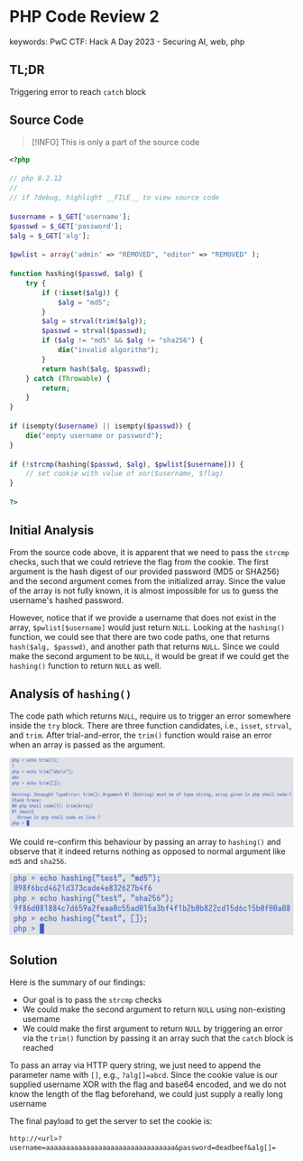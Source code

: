 # PHP Code Review 2

<div class="hidden">
    keywords: PwC CTF: Hack A Day 2023 - Securing AI, web, php
</div>

## TL;DR

Triggering error to reach `catch` block

## Source Code

> [!INFO]
> This is only a part of the source code

```php
<?php

// php 8.2.12
//
// if ?debug, highlight __FILE__ to view source code

$username = $_GET['username'];
$passwd = $_GET['password'];
$alg = $_GET['alg'];

$pwlist = array('admin' => "REMOVED", "editor" => "REMOVED" );

function hashing($passwd, $alg) {
    try {
        if (!isset($alg)) {
            $alg = "md5";
        }
        $alg = strval(trim($alg));
        $passwd = strval($passwd);
        if ($alg != "md5" && $alg != "sha256") {
            die("invalid algorithm");
        }
        return hash($alg, $passwd);
    } catch (Throwable) {
        return;
    }
}

if (isempty($username) || isempty($passwd)) {
    die("empty username or password");
}

if (!strcmp(hashing($passwd, $alg), $pwlist[$username])) {
    // set cookie with value of xor($username, $flag)
}

?>
```

## Initial Analysis

From the source code above, it is apparent that we need to pass the `strcmp`
checks, such that we could retrieve the flag from the cookie. The first argument
is the hash digest of our provided password (MD5 or SHA256) and the second
argument comes from the initialized array. Since the value of the array is not
fully known, it is almost impossible for us to guess the username's hashed
password.

However, notice that if we provide a username that does not exist in the array,
`$pwlist[$username]` would just return `NULL`. Looking at the `hashing()` function,
we could see that there are two code paths, one that returns `hash($alg, $passwd)`,
and another path that returns `NULL`. Since we could make the second argument to
be `NULL`, it would be great if we could get the `hashing()` function to return
`NULL` as well.

## Analysis of `hashing()`

The code path which returns `NULL`, require us to trigger an error somewhere
inside the `try` block. There are three function candidates, i.e., `isset`,
`strval`, and `trim`. After trial-and-error, the `trim()` function would raise
an error when an array is passed as the argument.

![output of trim()](./img/b.png)

We could re-confirm this behaviour by passing an array to `hashing()` and observe
that it indeed returns nothing as opposed to normal argument like `md5` and `sha256`.

![output of hashing()](./img/a.png)


## Solution

Here is the summary of our findings:

- Our goal is to pass the `strcmp` checks
- We could make the second argument to return `NULL` using non-existing username
- We could make the first argument to return `NULL` by triggering an error via the `trim()` function by passing it an array such that the `catch` block is reached

To pass an array via HTTP query string, we just need to append the parameter name with `[]`, e.g., `?alg[]=abcd`.
Since the cookie value is our supplied username XOR with the flag and base64 encoded, and we do not know the length of the flag beforehand, we could just supply a really long username

The final payload to get the server to set the cookie is:

```text
http://<url>?username=aaaaaaaaaaaaaaaaaaaaaaaaaaaaaaaa&password=deadbeef&alg[]=
```
